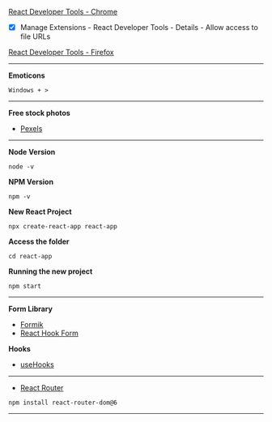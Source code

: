 [React Developer Tools - Chrome](https://chrome.google.com/webstore/detail/react-developer-tools/fmkadmapgofadopljbjfkapdkoienihi)
- [x] Manage Extensions - React Developer Tools - Details - Allow access to file URLs

[React Developer Tools - Firefox](https://addons.mozilla.org/pt-BR/firefox/addon/react-devtools/)

---

**Emoticons**
```
Windows + >
```

---

**Free stock photos**
* [Pexels](https://pexels.com)

---

**Node Version**
```
node -v
```

**NPM Version**
```
npm -v
```

**New React Project**
```
npx create-react-app react-app
```

**Access the folder**
```
cd react-app
```

**Running the new project**
```
npm start
```

---

**Form Library**
* [Formik](https://formik.org)
* [React Hook Form](https://react-hook-form.com)

**Hooks**
* [useHooks](https://usehooks.com)

---

* [React Router](https://reactrouter.com)

```
npm install react-router-dom@6
```

---